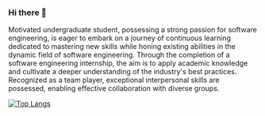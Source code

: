 ### Hi there 👋

Motivated undergraduate student, possessing a strong passion for software engineering, is eager to embark on a journey of continuous learning dedicated to mastering new skills while honing existing abilities in the dynamic field of software engineering. Through the completion of a software engineering internship, the aim is to apply academic knowledge and cultivate a deeper understanding of the industry's best practices. Recognized as a team player, exceptional interpersonal skills are possessed, enabling effective collaboration with diverse groups.



[![Top Langs](https://github-readme-stats-sigma-five.vercel.app/api/top-langs/?username=Ishini99&layout=compact&theme=tokyonight&langs_count=10)](https://github.com/Ishini99)


